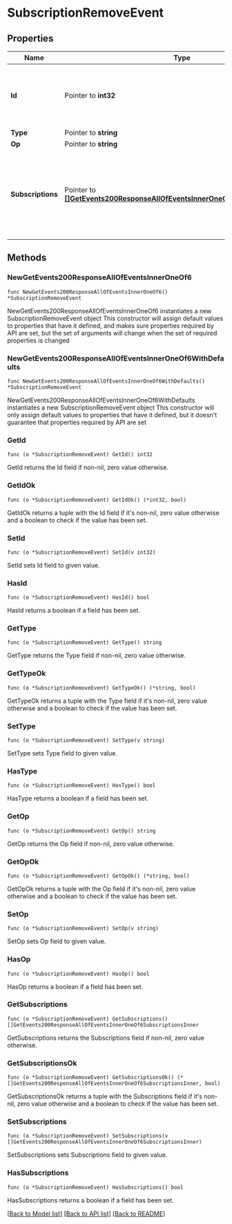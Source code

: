 # SubscriptionRemoveEvent

## Properties

Name | Type | Description | Notes
------------ | ------------- | ------------- | -------------
**Id** | Pointer to **int32** | The ID of the event. Events appear in increasing order but may not be consecutive.  | [optional] 
**Type** | Pointer to **string** |  | [optional] 
**Op** | Pointer to **string** |  | [optional] 
**Subscriptions** | Pointer to [**[]GetEvents200ResponseAllOfEventsInnerOneOf6SubscriptionsInner**](GetEvents200ResponseAllOfEventsInnerOneOf6SubscriptionsInner.md) | A list of dictionaries, where each dictionary contains information about one of the newly unsubscribed channels.  | [optional] 

## Methods

### NewGetEvents200ResponseAllOfEventsInnerOneOf6

`func NewGetEvents200ResponseAllOfEventsInnerOneOf6() *SubscriptionRemoveEvent`

NewGetEvents200ResponseAllOfEventsInnerOneOf6 instantiates a new SubscriptionRemoveEvent object
This constructor will assign default values to properties that have it defined,
and makes sure properties required by API are set, but the set of arguments
will change when the set of required properties is changed

### NewGetEvents200ResponseAllOfEventsInnerOneOf6WithDefaults

`func NewGetEvents200ResponseAllOfEventsInnerOneOf6WithDefaults() *SubscriptionRemoveEvent`

NewGetEvents200ResponseAllOfEventsInnerOneOf6WithDefaults instantiates a new SubscriptionRemoveEvent object
This constructor will only assign default values to properties that have it defined,
but it doesn't guarantee that properties required by API are set

### GetId

`func (o *SubscriptionRemoveEvent) GetId() int32`

GetId returns the Id field if non-nil, zero value otherwise.

### GetIdOk

`func (o *SubscriptionRemoveEvent) GetIdOk() (*int32, bool)`

GetIdOk returns a tuple with the Id field if it's non-nil, zero value otherwise
and a boolean to check if the value has been set.

### SetId

`func (o *SubscriptionRemoveEvent) SetId(v int32)`

SetId sets Id field to given value.

### HasId

`func (o *SubscriptionRemoveEvent) HasId() bool`

HasId returns a boolean if a field has been set.

### GetType

`func (o *SubscriptionRemoveEvent) GetType() string`

GetType returns the Type field if non-nil, zero value otherwise.

### GetTypeOk

`func (o *SubscriptionRemoveEvent) GetTypeOk() (*string, bool)`

GetTypeOk returns a tuple with the Type field if it's non-nil, zero value otherwise
and a boolean to check if the value has been set.

### SetType

`func (o *SubscriptionRemoveEvent) SetType(v string)`

SetType sets Type field to given value.

### HasType

`func (o *SubscriptionRemoveEvent) HasType() bool`

HasType returns a boolean if a field has been set.

### GetOp

`func (o *SubscriptionRemoveEvent) GetOp() string`

GetOp returns the Op field if non-nil, zero value otherwise.

### GetOpOk

`func (o *SubscriptionRemoveEvent) GetOpOk() (*string, bool)`

GetOpOk returns a tuple with the Op field if it's non-nil, zero value otherwise
and a boolean to check if the value has been set.

### SetOp

`func (o *SubscriptionRemoveEvent) SetOp(v string)`

SetOp sets Op field to given value.

### HasOp

`func (o *SubscriptionRemoveEvent) HasOp() bool`

HasOp returns a boolean if a field has been set.

### GetSubscriptions

`func (o *SubscriptionRemoveEvent) GetSubscriptions() []GetEvents200ResponseAllOfEventsInnerOneOf6SubscriptionsInner`

GetSubscriptions returns the Subscriptions field if non-nil, zero value otherwise.

### GetSubscriptionsOk

`func (o *SubscriptionRemoveEvent) GetSubscriptionsOk() (*[]GetEvents200ResponseAllOfEventsInnerOneOf6SubscriptionsInner, bool)`

GetSubscriptionsOk returns a tuple with the Subscriptions field if it's non-nil, zero value otherwise
and a boolean to check if the value has been set.

### SetSubscriptions

`func (o *SubscriptionRemoveEvent) SetSubscriptions(v []GetEvents200ResponseAllOfEventsInnerOneOf6SubscriptionsInner)`

SetSubscriptions sets Subscriptions field to given value.

### HasSubscriptions

`func (o *SubscriptionRemoveEvent) HasSubscriptions() bool`

HasSubscriptions returns a boolean if a field has been set.


[[Back to Model list]](../README.md#documentation-for-models) [[Back to API list]](../README.md#documentation-for-api-endpoints) [[Back to README]](../README.md)


